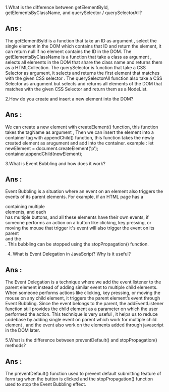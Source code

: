 1.What is the difference between getElementById, getElementsByClassName, and querySelector / querySelectorAll?

## **Ans**  :  
The getElementById is a function that take an ID as argument , select the single element in the DOM which contains that ID and return the element,  it can return null if no element contains the ID in the DOM. The getElementsByClassName is a function that take a class as argument , selects all elements in the DOM that share the class name and returns them as a HTMLCollection. The querySelector is function that take a CSS Selector as argument, it selects and returns the first element that matches with the given CSS selector . The querySelectorAll function also take a CSS Selector as arugument but selects and returns all elements of the DOM that matches with the given CSS Selector and return them as a NodeList.





2.How do you create and insert a new element into the DOM?

## **Ans** :  
We can create a new element with createElement() function, this function takes the tagName as argument , Then we can insert the element into a container tag with appendChild() function, this function takes the newly created element as arugument and add into the container. example :
      let newElement = document.createElement('p');
      container.appendChild(newElement);





3.What is Event Bubbling and how does it work?

## **Ans** :  
Event Bubbling is a situation where an event on an element also triggers the events of its parent elements. For example, if an HTML page has a <section> containing multiple <div> elements, and each <div> has multiple buttons, and all these elements have their own events, if someone performs an action on a button like clicking, key pressing, or moving the mouse that trigger it's event will also trigger the event on its parent <div> and the <section>. This bubbling can be stopped using the stopPropagation() function.






4. What is Event Delegation in JavaScript? Why is it useful?
 
## **Ans** :  
The Event Delegation is a technique where we add the event listener to the parent element instead of adding similar event to multiple child elements. When someone performs actions like clicking, key pressing, or moving the mouse on any child element, it triggers the parent element’s event through Event Bubbling. Since the event belongs to the parent, the addEventListener function still provides the child element as a parameter on which the user performed the action. This technique is very useful , it helps us to reduce codebase by adding single event on parent which work for multiple child element ,  and the event also work on the elements added through javascript in the DOM later.






5.What is the difference between preventDefault() and stopPropagation() methods?

## **Ans** : 
The preventDefault() function used to prevent default submitting feature of form tag  when the button is clicked  and the stopPropagation() function used to stop the Event Bubbling effect.





